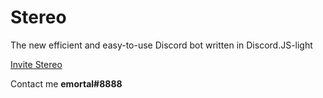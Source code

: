 # Stereo
The new efficient and easy-to-use Discord bot written in Discord.JS-light

[Invite Stereo](https://discord.com/api/oauth2/authorize?client_id=711971463367753768&permissions=8&scope=bot)

Contact me **emortal#8888**
